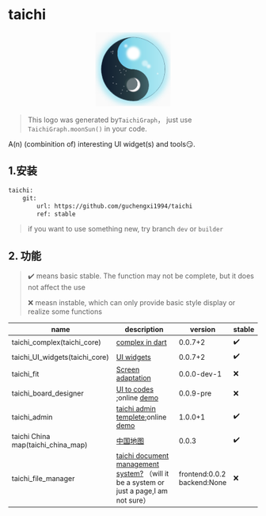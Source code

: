 # taichi

<div align=center><img src="./md_images/logo.png" alt="taichi"  width="30%" /></div>

> This logo was generated by`TaichiGraph`， just use  `TaichiGraph.moonSun()` in your code.


A(n) (combinition of) interesting UI widget(s) and tools😏.

## 1.安装

```
taichi:
    git:
        url: https://github.com/guchengxi1994/taichi
        ref: stable
```

> if you want to use something new, try branch `dev` or `builder`

## 2. 功能

> ✔️ means basic stable. The function may not be complete, but it does not affect the use
>
> ❌ measn instable, which can only provide basic style display or realize some  functions

| name                               | description                                                  | version                        | stable |
| ---------------------------------- | ------------------------------------------------------------ | ------------------------------ | ------ |
| taichi_complex(taichi_core)        | [complex in dart](./readme_complex.md)                       | 0.0.7+2                        | ✔️      |
| taichi_UI_widgets(taichi_core)     | [UI widgets](./readme_ui.md)                                 | 0.0.7+2                        | ✔️      |
| taichi_fit                         | [Screen adaptation](./readme_fit.md)                         | 0.0.0-dev-1                    | ❌      |
| taichi_board_designer              | [UI to codes](./readme_taichi_board.md)  ;online [demo](https://guchengxi1994.github.io/taichi_board/) | 0.0.9-pre                      | ❌      |
| taichi_admin                       | [taichi admin templete](./taichi_admin/README.md);online [demo](https://guchengxi1994.github.io/taichi/#/) | 1.0.0+1                        | ✔️      |
| taichi China map(taichi_china_map) | [中国地图](./taichi_china_map/README.md)                     | 0.0.3                          | ✔️      |
| taichi_file_manager                | [taichi document management system?](./taichi_file_manager/README.md) （will it be a system or just a page,I am not sure） | frontend:0.0.2<br>backend:None | ❌      |



